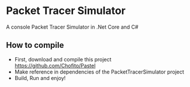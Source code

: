 # Packet Tracer Simulator
A console Packet Tracer Simulator in .Net Core and C#

## How to compile
- First, download and compile this project https://github.com/Chofito/Pastel
- Make reference in dependencies of the PacketTracerSimulator project
- Build, Run and enjoy!
